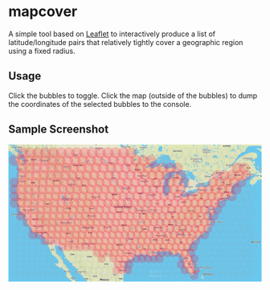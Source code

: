 # mapcover

A simple tool based on [Leaflet](https://leafletjs.com/) to interactively
produce a list of latitude/longitude pairs that relatively tightly cover a
geographic region using a fixed radius.

## Usage

Click the bubbles to toggle. Click the map (outside of the bubbles) to dump the
coordinates of the selected bubbles to the console.

## Sample Screenshot

![Sample Screenshot](mapcover.png)

